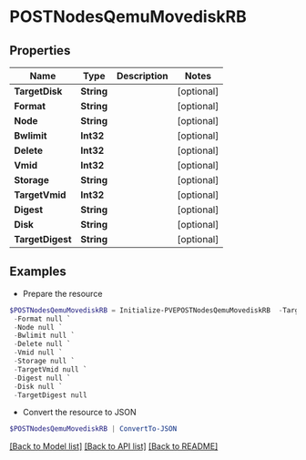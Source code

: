 # POSTNodesQemuMovediskRB
## Properties

Name | Type | Description | Notes
------------ | ------------- | ------------- | -------------
**TargetDisk** | **String** |  | [optional] 
**Format** | **String** |  | [optional] 
**Node** | **String** |  | [optional] 
**Bwlimit** | **Int32** |  | [optional] 
**Delete** | **Int32** |  | [optional] 
**Vmid** | **Int32** |  | [optional] 
**Storage** | **String** |  | [optional] 
**TargetVmid** | **Int32** |  | [optional] 
**Digest** | **String** |  | [optional] 
**Disk** | **String** |  | [optional] 
**TargetDigest** | **String** |  | [optional] 

## Examples

- Prepare the resource
```powershell
$POSTNodesQemuMovediskRB = Initialize-PVEPOSTNodesQemuMovediskRB  -TargetDisk null `
 -Format null `
 -Node null `
 -Bwlimit null `
 -Delete null `
 -Vmid null `
 -Storage null `
 -TargetVmid null `
 -Digest null `
 -Disk null `
 -TargetDigest null
```

- Convert the resource to JSON
```powershell
$POSTNodesQemuMovediskRB | ConvertTo-JSON
```

[[Back to Model list]](../README.md#documentation-for-models) [[Back to API list]](../README.md#documentation-for-api-endpoints) [[Back to README]](../README.md)

